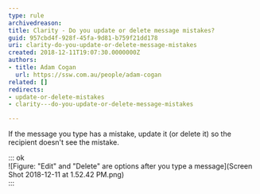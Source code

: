 ```yaml
---
type: rule
archivedreason: 
title: Clarity - Do you update or delete message mistakes?
guid: 957cbd4f-928f-45fa-9d81-b759f21dd178
uri: clarity-do-you-update-or-delete-message-mistakes
created: 2018-12-11T19:07:30.0000000Z
authors:
- title: Adam Cogan
  url: https://ssw.com.au/people/adam-cogan
related: []
redirects:
- update-or-delete-mistakes
- clarity---do-you-update-or-delete-message-mistakes

---
```


If the message you type has a mistake, update it (or delete it) so the recipient doesn't see the mistake.

<!--endintro-->


::: ok  
![Figure: "Edit" and "Delete" are options after you type a message](Screen Shot 2018-12-11 at 1.52.42 PM.png)  
:::
